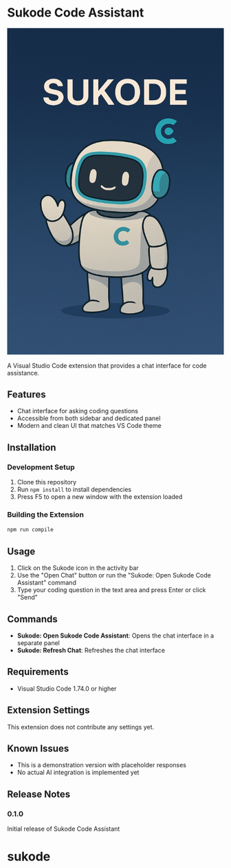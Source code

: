 # Sukode Code Assistant

![Sukode Logo](media/sukode.png)

A Visual Studio Code extension that provides a chat interface for code assistance.

## Features

- Chat interface for asking coding questions
- Accessible from both sidebar and dedicated panel
- Modern and clean UI that matches VS Code theme

## Installation

### Development Setup

1. Clone this repository
2. Run `npm install` to install dependencies
3. Press F5 to open a new window with the extension loaded

### Building the Extension

```bash
npm run compile
```

## Usage

1. Click on the Sukode icon in the activity bar
2. Use the "Open Chat" button or run the "Sukode: Open Sukode Code Assistant" command
3. Type your coding question in the text area and press Enter or click "Send"

## Commands

- **Sukode: Open Sukode Code Assistant**: Opens the chat interface in a separate panel
- **Sukode: Refresh Chat**: Refreshes the chat interface

## Requirements

- Visual Studio Code 1.74.0 or higher

## Extension Settings

This extension does not contribute any settings yet.

## Known Issues

- This is a demonstration version with placeholder responses
- No actual AI integration is implemented yet

## Release Notes

### 0.1.0

Initial release of Sukode Code Assistant
# sukode
